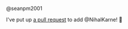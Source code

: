 @seanpm2001 

I've put up [a pull request](https://github.com/seanpm2001/seanpm2001/pull/28) to add @NihalKarne! :tada:
